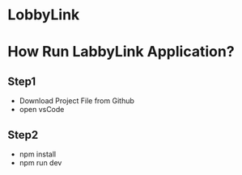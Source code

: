 # LobbyLink

# How Run LabbyLink Application?

## Step1

- Download Project File from Github
- open vsCode

## Step2

- npm install
- npm run dev
